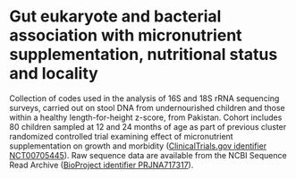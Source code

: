 # Gut eukaryote and bacterial association with micronutrient supplementation, nutritional status and locality

Collection of codes used in the analysis of 16S and 18S rRNA sequencing surveys, carried out on stool DNA from undernourished children and those within a healthy length-for-height z-score, from Pakistan. Cohort includes 80 children sampled at 12 and 24 months of age as part of previous cluster randomized controlled trial examining effect of micronutrient supplementation on growth and morbidity ([ClinicalTrials.gov identifier NCT00705445](https://clinicaltrials.gov/ct2/show/NCT00705445)). Raw sequence data are available from the NCBI Sequence Read Archive ([BioProject identifier PRJNA717317](https://www.ncbi.nlm.nih.gov/bioproject/?term=PRJNA717317)).
